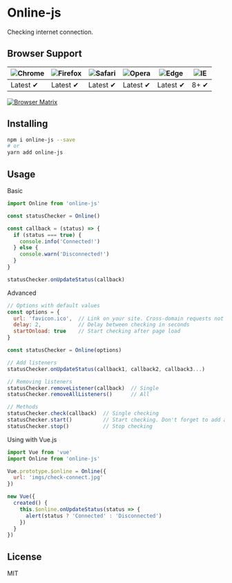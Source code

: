 # Online-js
Checking internet connection.

## Browser Support
![Chrome](https://raw.github.com/alrra/browser-logos/master/src/chrome/chrome_48x48.png) | ![Firefox](https://raw.github.com/alrra/browser-logos/master/src/firefox/firefox_48x48.png) | ![Safari](https://raw.github.com/alrra/browser-logos/master/src/safari/safari_48x48.png) | ![Opera](https://raw.github.com/alrra/browser-logos/master/src/opera/opera_48x48.png) | ![Edge](https://raw.github.com/alrra/browser-logos/master/src/edge/edge_48x48.png) | ![IE](https://raw.github.com/alrra/browser-logos/master/src/archive/internet-explorer_9-11/internet-explorer_9-11_48x48.png) |
--- | --- | --- | --- | --- | --- |
Latest ✔ | Latest ✔ | Latest ✔ | Latest ✔ | Latest ✔ | 8+ ✔ |

[![Browser Matrix](https://saucelabs.com/open_sauce/build_matrix/axios.svg)](https://saucelabs.com/u/axios)

## Installing
``` bash
npm i online-js --save
# or
yarn add online-js
```

## Usage
Basic
``` javascript
import Online from 'online-js'

const statusChecker = Online()

const callback = (status) => {
  if (status === true) {
    console.info('Connected!')
  } else {
    console.warn('Disconnected!')
  }
}

statusChecker.onUpdateStatus(callback)
```


Advanced
``` javascript
// Options with default values
const options = {
  url: 'favicon.ico',  // Link on your site. Cross-domain requests not supported
  delay: 2,            // Delay between checking in seconds
  startOnload: true    // Start checking after page load
}

const statusChecker = Online(options)

// Add listeners
statusChecker.onUpdateStatus(callback1, callback2, callback3...)

// Removing listeners
statusChecker.removeListener(callback)  // Single
statusChecker.removeAllListeners()      // All

// Methods
statusChecker.check(callback)  // Single checking
statusChecker.start()          // Start checking. Don't forget to add a listener
statusChecker.stop()           // Stop checking
```


Using with Vue.js
``` javascript
import Vue from 'vue'
import Online from 'online-js'

Vue.prototype.$online = Online({
  url: 'imgs/check-connect.jpg'
})

new Vue({
  created() {
    this.$online.onUpdateStatus(status => {
      alert(status ? 'Connected' : 'Disconnected')
    })
  }
})

```

## License
MIT